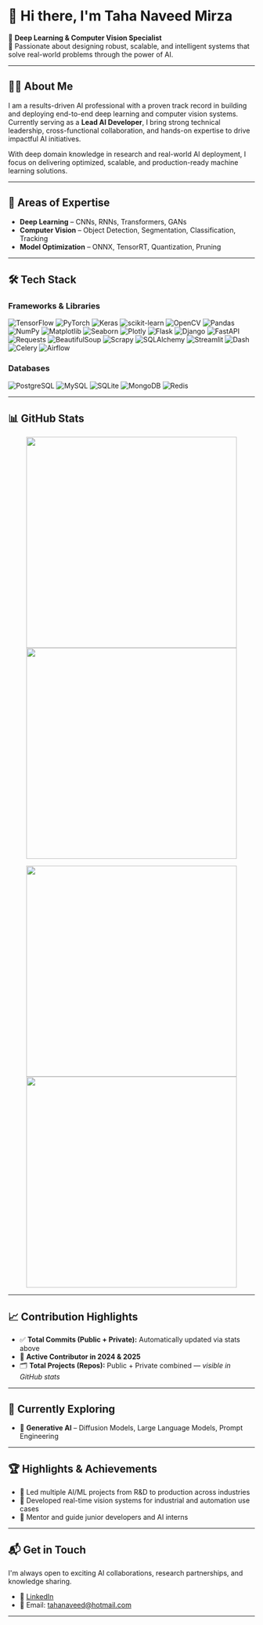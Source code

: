 # 👋 Hi there, I'm Taha Naveed Mirza

🎯 **Deep Learning & Computer Vision Specialist**  
📍 Passionate about designing robust, scalable, and intelligent systems that solve real-world problems through the power of AI.

---

## 👨‍💻 About Me

I am a results-driven AI professional with a proven track record in building and deploying end-to-end deep learning and computer vision systems. Currently serving as a **Lead AI Developer**, I bring strong technical leadership, cross-functional collaboration, and hands-on expertise to drive impactful AI initiatives.

With deep domain knowledge in research and real-world AI deployment, I focus on delivering optimized, scalable, and production-ready machine learning solutions.

---

## 🧩 Areas of Expertise

- **Deep Learning** – CNNs, RNNs, Transformers, GANs  
- **Computer Vision** – Object Detection, Segmentation, Classification, Tracking  
- **Model Optimization** – ONNX, TensorRT, Quantization, Pruning  

---

## 🛠️ Tech Stack

### Frameworks & Libraries

![TensorFlow](https://img.shields.io/badge/-TensorFlow-FF6F00?style=flat&logo=tensorflow&logoColor=white)
![PyTorch](https://img.shields.io/badge/-PyTorch-EE4C2C?style=flat&logo=pytorch&logoColor=white)
![Keras](https://img.shields.io/badge/-Keras-D00000?style=flat&logo=keras&logoColor=white)
![scikit-learn](https://img.shields.io/badge/-scikit--learn-F7931E?style=flat&logo=scikit-learn&logoColor=white)
![OpenCV](https://img.shields.io/badge/-OpenCV-5C3EE8?style=flat&logo=opencv&logoColor=white)
![Pandas](https://img.shields.io/badge/-Pandas-150458?style=flat&logo=pandas&logoColor=white)
![NumPy](https://img.shields.io/badge/-NumPy-013243?style=flat&logo=numpy&logoColor=white)
![Matplotlib](https://img.shields.io/badge/-Matplotlib-11557C?style=flat&logo=matplotlib&logoColor=white)
![Seaborn](https://img.shields.io/badge/-Seaborn-9A1EAE?style=flat&logo=seaborn&logoColor=white)
![Plotly](https://img.shields.io/badge/-Plotly-3F4F75?style=flat&logo=plotly&logoColor=white)
![Flask](https://img.shields.io/badge/-Flask-000000?style=flat&logo=flask&logoColor=white)
![Django](https://img.shields.io/badge/-Django-092E20?style=flat&logo=django&logoColor=white)
![FastAPI](https://img.shields.io/badge/-FastAPI-009688?style=flat&logo=fastapi&logoColor=white)
![Requests](https://img.shields.io/badge/-Requests-0052CC?style=flat&logo=requests&logoColor=white)
![BeautifulSoup](https://img.shields.io/badge/-BeautifulSoup-4B8BBE?style=flat&logo=beautifulsoup&logoColor=white)
![Scrapy](https://img.shields.io/badge/-Scrapy-EE4B2B?style=flat&logo=scrapy&logoColor=white)
![SQLAlchemy](https://img.shields.io/badge/-SQLAlchemy-CA4245?style=flat&logo=sqlalchemy&logoColor=white)
![Streamlit](https://img.shields.io/badge/-Streamlit-FF4B4B?style=flat&logo=streamlit&logoColor=white)
![Dash](https://img.shields.io/badge/-Dash-0174C1?style=flat&logo=dash&logoColor=white)
![Celery](https://img.shields.io/badge/-Celery-37814A?style=flat&logo=celery&logoColor=white)
![Airflow](https://img.shields.io/badge/-Airflow-017CEE?style=flat&logo=apache-airflow&logoColor=white)

### Databases

![PostgreSQL](https://img.shields.io/badge/-PostgreSQL-336791?style=flat&logo=postgresql&logoColor=white)
![MySQL](https://img.shields.io/badge/-MySQL-4479A1?style=flat&logo=mysql&logoColor=white)
![SQLite](https://img.shields.io/badge/-SQLite-003B57?style=flat&logo=sqlite&logoColor=white)
![MongoDB](https://img.shields.io/badge/-MongoDB-47A248?style=flat&logo=mongodb&logoColor=white)
![Redis](https://img.shields.io/badge/-Redis-DC382D?style=flat&logo=redis&logoColor=white)

---

## 📊 GitHub Stats

<p align="center">
  <img src="https://github-readme-stats.vercel.app/api?username=tahanaveed97&count_private=true&show_icons=true&theme=highcontrast&hide=prs,issues&include_all_commits=true" width="430"/>
  <img src="https://github-readme-stats.vercel.app/api/top-langs?username=tahanaveed97&layout=compact&show_icons=true&theme=highcontrast" width="430"/>
</p>

<p align="center">
  <img src="https://github-readme-streak-stats.herokuapp.com?user=tahanaveed97&theme=highcontrast&hide_border=true" width="430"/>
  <img src="https://github-profile-summary-cards.vercel.app/api/cards/profile-details?username=tahanaveed97&theme=github_dark" width="430"/>
</p>

---

## 📈 Contribution Highlights

- ✅ **Total Commits (Public + Private):** Automatically updated via stats above  
- 📆 **Active Contributor in 2024 & 2025**  
- 🗂️ **Total Projects (Repos):** Public + Private combined — _visible in GitHub stats_

---

## 🧠 Currently Exploring

- 🤖 **Generative AI** – Diffusion Models, Large Language Models, Prompt Engineering  

---

## 🏆 Highlights & Achievements

- 🔹 Led multiple AI/ML projects from R&D to production across industries  
- 🔹 Developed real-time vision systems for industrial and automation use cases  
- 🔹 Mentor and guide junior developers and AI interns  

---

## 📬 Get in Touch

I'm always open to exciting AI collaborations, research partnerships, and knowledge sharing.

- 🔗 [LinkedIn](https://www.linkedin.com/in/tahanaveedmirza)  
- 📧 Email: tahanaveed@hotmail.com  

---
